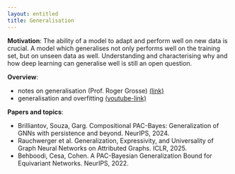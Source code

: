 ```yaml
---
layout: entitled
title: Generalisation
---
```


**Motivation**: The ability of a model to adapt and perform well on new data is crucial. A model which generalises not only performs well on the training set, but on unseen data as well. Understanding and characterising why and how deep learning can generalise well is still an open question.

**Overview**:

- notes on generalisation (Prof. Roger Grosse) [(link)](https://www.cs.toronto.edu/~lczhang/321/notes/notes09.pdf)
- generalisation and overfitting [(youtube-link)](https://www.youtube.com/watch?v=pFWiauHOFpY)

**Papers and topics**:

- Brilliantov, Souza, Garg. Compositional PAC-Bayes:  Generalization of GNNs with persistence and beyond. NeurIPS, 2024. 
- Rauchwerger et al. Generalization, Expressivity, and Universality of Graph Neural Networks on Attributed Graphs. ICLR, 2025. 
- Behboodi, Cesa, Cohen. A PAC-Bayesian Generalization Bound for Equivariant Networks. NeurIPS, 2022. 
